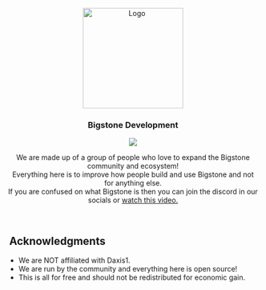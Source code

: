 <!-- PROJECT LOGO -->
<br />
<div align="center">
  <a href="https://github.com/BigstoneDevelopment">
	 <img src="https://github.com/BigstoneDevelopment/.github/blob/main/profile/banner.gif?raw=true" alt="Logo" width="200" height="200" />
  </a>

<h3 align="center">Bigstone Development</h3>

![](https://komarev.com/ghpvc/?username=BigstoneDevelopment&color=red)

  <p align="center">
   We are made up of a group of people who love to expand the Bigstone community and ecosystem!<br>
   Everything here is to improve how people build and use Bigstone and not for anything else.<br>
   If you are confused on what Bigstone is then you can join the discord in our socials or <a href="https://www.youtube.com/watch?v=0IJjAAtt9Z0">watch this video.</a>
  </p>
  
</div>
<br />

<!-- ACKNOWLEDGMENTS -->
## ‎‎ Acknowledgments

* We are NOT affiliated with Daxis1.
* We are run by the community and everything here is open source!
* This is all for free and should not be redistributed for economic gain.
